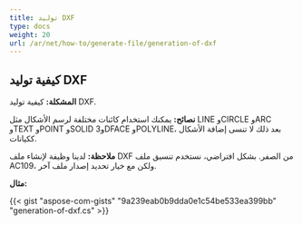 ```yaml
---
title: توليد DXF
type: docs
weight: 20
url: /ar/net/how-to/generate-file/generation-of-dxf
---
```


## **كيفية توليد DXF**

**المشكلة:** كيفية توليد DXF.

**نصائح:** يمكنك استخدام كائنات مختلفة لرسم الأشكال مثل LINE وCIRCLE وARC وTEXT وPOINT وSOLID و3DFACE وPOLYLINE، بعد ذلك لا تنسى إضافة الأشكال ككيانات.

**ملاحظة:** لدينا وظيفة لإنشاء ملف DXF من الصفر.
بشكل افتراضي، نستخدم تنسيق ملف AC109، ولكن مع خيار تحديد إصدار ملف آخر.

**مثال:**

{{< gist "aspose-com-gists" "9a239eab0b9dda0e1c54be533ea399bb" "generation-of-dxf.cs" >}}
